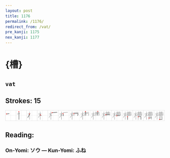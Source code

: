```yaml
---
layout: post
title: 1176
permalink: /1176/
redirect_from: /vat/
pre_kanji: 1175
nex_kanji: 1177
---
```


# {槽}

## `vat`

## Strokes: 15

<div class="stroke"><img src="../images/E6A7BD.png" /></div>

## Reading:

### On-Yomi: ソウ &mdash; Kun-Yomi: ふね
